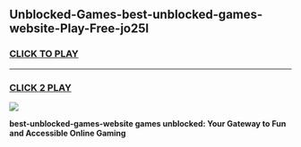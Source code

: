 
## Unblocked-Games-best-unblocked-games-website-Play-Free-jo25l
<h3>
<a href="https://premium76.site?title=best-unblocked-games-website&ref=09A">CLICK TO PLAY</a></h3>
<hr>

<h3>
<a href="https://premium76.site?title=best-unblocked-games-website&ref=09A">CLICK 2 PLAY</a>
  
</h3>

<a href="https://premium76.site?title=best-unblocked-games-website&ref=09A"><img src="https://clearcache.store/games.png"></a>


**best-unblocked-games-website games unblocked: Your Gateway to Fun and Accessible Online Gaming**
